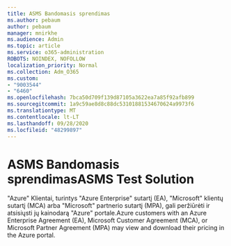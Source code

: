 ```yaml
---
title: ASMS Bandomasis sprendimas
ms.author: pebaum
author: pebaum
manager: mnirkhe
ms.audience: Admin
ms.topic: article
ms.service: o365-administration
ROBOTS: NOINDEX, NOFOLLOW
localization_priority: Normal
ms.collection: Adm_O365
ms.custom:
- "9003544"
- "6460"
ms.openlocfilehash: 7bca50d709f139d87105a3622ea7a85f92afb899
ms.sourcegitcommit: 1a9c59ae8d8c88dc53101881534670624a9973f6
ms.translationtype: MT
ms.contentlocale: lt-LT
ms.lasthandoff: 09/28/2020
ms.locfileid: "48299897"
---
```

# <a name="asms-test-solution"></a><span data-ttu-id="8320c-102">ASMS Bandomasis sprendimas</span><span class="sxs-lookup"><span data-stu-id="8320c-102">ASMS Test Solution</span></span>

<span data-ttu-id="8320c-103">"Azure" Klientai, turintys "Azure Enterprise" sutartį (EA), "Microsoft" klientų sutartį (MCA) arba "Microsoft" partnerio sutartį (MPA), gali peržiūrėti ir atsisiųsti jų kainodarą "Azure" portale.</span><span class="sxs-lookup"><span data-stu-id="8320c-103">Azure customers with an Azure Enterprise Agreement (EA), Microsoft Customer Agreement (MCA), or Microsoft Partner Agreement (MPA) may view and download their pricing in the Azure portal.</span></span>
